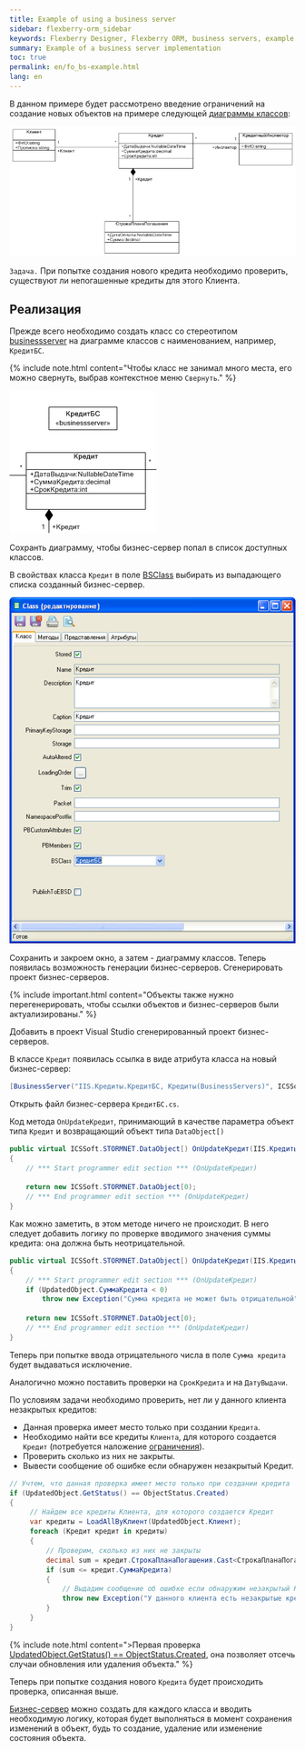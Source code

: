 ```yaml
---
title: Example of using a business server
sidebar: flexberry-orm_sidebar
keywords: Flexberry Designer, Flexberry ORM, business servers, example
summary: Example of a business server implementation
toc: true
permalink: en/fo_bs-example.html
lang: en
---
```


В данном примере будет рассмотрено введение ограничений на создание новых объектов на примере следующей [диаграммы классов](fd_class-diagram.html):

![](/images/pages/products/flexberry-orm/business-servers/filter-ex-diagram.png)

`Задача.` При попытке создания нового кредита необходимо проверить, существуют ли непогашенные кредиты для этого Клиента.

## Реализация

Прежде всего необходимо создать класс со стереотипом [businessserver](fd_business-servers.html) на диаграмме классов с наименованием, например, `КредитБС`.

{% include note.html content="Чтобы класс не занимал много места, его можно свернуть, выбрав контекстное меню `Свернуть`." %}

![](/images/pages/products/flexberry-orm/business-servers/bs-example.PNG)

Сохранть диаграмму, чтобы бизнес-сервер попал в список доступных классов.

В свойствах класса `Кредит` в поле [BSClass](fd_data-classes.html) выбирать из выпадающего списка созданный бизнес-сервер.

![](/images/pages/products/flexberry-orm/business-servers/bs-example1.PNG)

Сохранить и закроем окно, а затем - диаграмму классов. Теперь появилась возможность генерации бизнес-серверов. Сгенерировать проект бизнес-серверов.

{% include important.html content="Объекты также нужно перегенерировать, чтобы ссылки объектов и бизнес-серверов были актуализированы." %}

Добавить в проект Visual Studio сгенерированный проект бизнес-серверов.

В классе `Кредит` появилась ссылка в виде атрибута класса на новый бизнес-сервер:

``` csharp
[BusinessServer("IIS.Кредиты.КредитБС, Кредиты(BusinessServers)", ICSSoft.STORMNET.Business.DataServiceObjectEvents.OnAllEvents))
```

Открыть файл бизнес-сервера `КредитБС.cs`.

Код метода `OnUpdateКредит`, принимающий в качестве параметра объект типа `Кредит` и возвращающий объект типа `DataObject[)`

``` csharp
public virtual ICSSoft.STORMNET.DataObject[) OnUpdateКредит(IIS.Кредиты.Кредит UpdatedObject)
{
	// *** Start programmer edit section *** (OnUpdateКредит)

	return new ICSSoft.STORMNET.DataObject[0);
	// *** End programmer edit section *** (OnUpdateКредит)
}
```

Как можно заметить, в этом методе ничего не происходит. В него следует добавить логику по проверке вводимого значения суммы кредита: она должна быть неотрицательной.

``` csharp
public virtual ICSSoft.STORMNET.DataObject[) OnUpdateКредит(IIS.Кредиты.Кредит UpdatedObject)
{
	// *** Start programmer edit section *** (OnUpdateКредит)
	if (UpdatedObject.СуммаКредита < 0)
		throw new Exception("Сумма кредита не может быть отрицательной");

	return new ICSSoft.STORMNET.DataObject[0);
	// *** End programmer edit section *** (OnUpdateКредит)
}
```

Теперь при попытке ввода отрицательного числа в поле `Сумма кредита` будет выдаваться исключение.

Аналогично можно поставить проверки на `СрокКредита` и на `ДатуВыдачи`.

По условиям задачи необходимо проверить, нет ли у данного клиента незакрытых кредитов:

* Данная проверка имеет место только при создании `Кредита`.
* Необходимо найти все кредиты `Клиента`, для которого создается `Кредит` (потребуется наложение [ограничения](fo_limitation.html)).
* Проверить сколько из них не закрыты.
* Вывести сообщение об ошибке если обнаружен незакрытый Кредит.

``` csharp
// Учтем, что данная проверка имеет место только при создании кредита
if (UpdatedObject.GetStatus() == ObjectStatus.Created)
{
     // Найдем все кредиты Клиента, для которого создается Кредит
     var кредиты = LoadAllByКлиент(UpdatedObject.Клиент);
     foreach (Кредит кредит in кредиты)
     {
         // Проверим, сколько из них не закрыты
         decimal sum = кредит.СтрокаПланаПогашения.Cast<СтрокаПланаПогашения>().Sum(stroke => stroke.Сумма);
         if (sum <= кредит.СуммаКредита)
         {
             // Выдадим сообщение об ошибке если обнаружим незакрытый Кредит
             throw new Exception("У данного клиента есть незакрытые кредиты.");
         }
     }
}
```

{% include note.html content=">Первая проверка [UpdatedObject.GetStatus() == ObjectStatus.Created](fo_object-status-and-loading-state.html), она позволяет отсечь случаи обновления или удаления объекта." %}

Теперь при попытке создания нового `Кредита` будет происходить проверка, описанная выше.

[Бизнес-сервер](fo_business-servers-wrapper-business-facade.html) можно создать для каждого класса и вводить необходимую логику, которая будет выполняться в момент сохранения изменений в объект, будь то создание, удаление или изменение состояния объекта.
